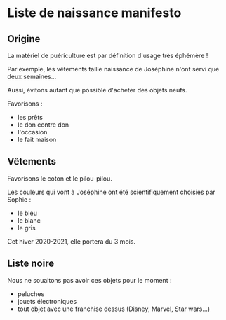 # Liste de naissance manifesto

## Origine

La matériel de puériculture est par définition d'usage très éphémère ! 

Par exemple, les vêtements taille naissance de Joséphine n'ont servi que deux semaines...

Aussi, évitons autant que possible d'acheter des objets neufs.

Favorisons :
  * les prêts
  * le don contre don
  * l'occasion
  * le fait maison
  
## Vêtements

Favorisons le coton et le pilou-pilou.

Les couleurs qui vont à Joséphine ont été scientifiquement choisies par Sophie :
  * le bleu
  * le blanc
  * le gris

Cet hiver 2020-2021, elle portera du 3 mois.

## Liste noire

Nous ne souaitons pas avoir ces objets pour le moment :
  * peluches
  * jouets électroniques
  * tout objet avec une franchise dessus (Disney, Marvel, Star wars...)
